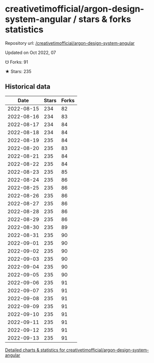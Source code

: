 # creativetimofficial/argon-design-system-angular / stars & forks statistics

Repository url: [/creativetimofficial/argon-design-system-angular](https://github.com/creativetimofficial/argon-design-system-angular)

Updated on Oct 2022, 07

☋ Forks: 91

★ Stars: 235

## Historical data
| Date | Stars | Forks |
|------|-------|-------|
| 2022-08-15 | 234 | 82 | 
| 2022-08-16 | 234 | 83 | 
| 2022-08-17 | 234 | 84 | 
| 2022-08-18 | 234 | 84 | 
| 2022-08-19 | 235 | 84 | 
| 2022-08-20 | 235 | 83 | 
| 2022-08-21 | 235 | 84 | 
| 2022-08-22 | 235 | 84 | 
| 2022-08-23 | 235 | 85 | 
| 2022-08-24 | 235 | 86 | 
| 2022-08-25 | 235 | 86 | 
| 2022-08-26 | 235 | 86 | 
| 2022-08-27 | 235 | 86 | 
| 2022-08-28 | 235 | 86 | 
| 2022-08-29 | 235 | 86 | 
| 2022-08-30 | 235 | 89 | 
| 2022-08-31 | 235 | 90 | 
| 2022-09-01 | 235 | 90 | 
| 2022-09-02 | 235 | 90 | 
| 2022-09-03 | 235 | 90 | 
| 2022-09-04 | 235 | 90 | 
| 2022-09-05 | 235 | 90 | 
| 2022-09-06 | 235 | 91 | 
| 2022-09-07 | 235 | 91 | 
| 2022-09-08 | 235 | 91 | 
| 2022-09-09 | 235 | 91 | 
| 2022-09-10 | 235 | 91 | 
| 2022-09-11 | 235 | 91 | 
| 2022-09-12 | 235 | 91 | 
| 2022-09-13 | 235 | 91 | 


[Detailed charts & statistics for creativetimofficial/argon-design-system-angular](https://reviewgithub.com/rep/creativetimofficial/argon-design-system-angular)
